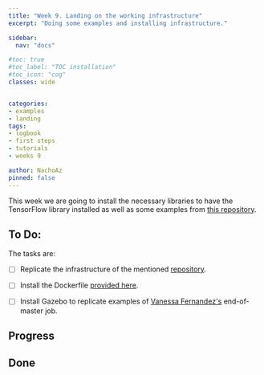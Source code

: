 ```yaml
---
title: "Week 9. Landing on the working infrastructure"
excerpt: "Doing some examples and installing infrastructure."

sidebar:
  nav: "docs"

#toc: true
#toc_label: "TOC installation"
#toc_icon: "cog"
classes: wide


categories:
- examples
- landing
tags:
- logbook
- first steps
- tutorials
- weeks 9

author: NachoAz
pinned: false
---
```


This week we are going to install the necessary libraries to have the TensorFlow library installed as well as some examples from [this repository](https://github.com/RoboticsLabURJC/2019-phd-alberto-martin).

## To Do:

The tasks are:

- [ ] Replicate the infrastructure of the mentioned [repository](https://github.com/RoboticsLabURJC/2019-phd-alberto-martin).
- [ ] Install the Dockerfile [provided here](https://github.com/RoboticsLabURJC/2019-phd-alberto-martin/tree/master/dockers).
- [ ] Install Gazebo to replicate examples of [Vanessa Fernandez's](https://github.com/RoboticsLabURJC/2017-tfm-vanessa-fernandez) end-of-master job.


## Progress


## Done